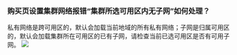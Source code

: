 ### 购买页设置集群网络报错“集群所选可用区内无子网”如何处理？
私有网络是跨可用区的，默认会加载当前地域的所有私有网络；子网是归属可用区的，默认会加载集群所在可用区的已有子网，请检查当前已选可用区是否有可用子网。
![](https://main.qcloudimg.com/raw/5b83747c07b5ab0eedc4d38fbfc13865.png)

